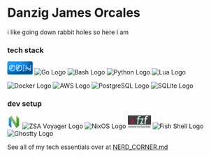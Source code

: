 # Danzig James Orcales

i like going down rabbit holes so here i am

### tech stack

<img src="https://github.com/odin-lang/Odin/blob/master/misc/logo-slim.png" height="30" alt="Odin Logo"> <img src="https://upload.wikimedia.org/wikipedia/commons/thumb/0/05/Go_Logo_Blue.svg/330px-Go_Logo_Blue.svg.png" height="30" alt="Go Logo"> <img src="https://upload.wikimedia.org/wikipedia/commons/thumb/4/4b/Bash_Logo_Colored.svg/512px-Bash_Logo_Colored.svg.png" height="30" alt="Bash Logo"> <img src="https://upload.wikimedia.org/wikipedia/commons/thumb/c/c3/Python-logo-notext.svg/115px-Python-logo-notext.svg.png" height="30" alt="Python Logo"> <img src="https://upload.wikimedia.org/wikipedia/commons/thumb/c/cf/Lua-Logo.svg/250px-Lua-Logo.svg.png" height="30" alt="Lua Logo">

<img src="https://upload.wikimedia.org/wikipedia/commons/7/70/Docker_logo.png" height="30" alt="Docker Logo"> <img src="https://upload.wikimedia.org/wikipedia/commons/thumb/9/93/Amazon_Web_Services_Logo.svg/512px-Amazon_Web_Services_Logo.svg.png" height="30" alt="AWS Logo"> <img src="https://upload.wikimedia.org/wikipedia/commons/thumb/2/29/Postgresql_elephant.svg/540px-Postgresql_elephant.svg.png" height="30" alt="PostgreSQL Logo"> <img src="https://upload.wikimedia.org/wikipedia/commons/thumb/3/38/SQLite370.svg/382px-SQLite370.svg.png" height="30" alt="SQLite Logo">

### dev setup

<img src="https://raw.githubusercontent.com/github/explore/26674e638508ac4a4e113ee32d6755ebfa000569/topics/neovim/neovim.png" height="30" alt="Neovim Logo"> <img src="https://www.zsa.io/cdn-cgi/image/width=180,quality=80,format=auto/@voyager/images/navbar/voyager-logo.webp" height="30" alt="ZSA Voyager Logo"> <img src="https://icon.icepanel.io/Technology/svg/NixOS.svg" height="30" alt="NixOS Logo"> <img src="https://raw.githubusercontent.com/junegunn/i/master/fzf.png" alt="FZF Logo" height="30"> <img src="https://user-images.githubusercontent.com/25829/59462189-2cd06380-8df1-11e9-9ec8-d091584230d5.png" alt="Fish Shell Logo" height="30">  <img src="https://github.com/ghostty-org/ghostty/blob/main/images/icons/icon_512%402x.png" height="30" alt="Ghostty Logo">


See all of my tech essentials over at [NERD_CORNER.md](https://github.com/james-orcales/james-orcales/blob/main/NERD_CORNER.md)
